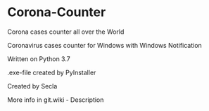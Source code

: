 # Corona-Counter
 <p>Corona cases counter all over the World</P>
 <p>Coronavirus cases counter for Windows with Windows Notification</p>
 <p>Written on Python 3.7</p>
 <p>.exe-file created by PyInstaller</p>
 <p>Created by Secla</p>
 <p>More info in git.wiki - Description</p>